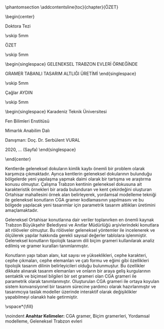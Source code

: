 \phantomsection
\addcontentsline{toc}{chapter}{ÖZET}

<!-- This is the abstract # ÖZET {.unnumbered} -->

\begin{center}

Doktora Tezi

\vskip 5mm

ÖZET

\vskip 5mm

\begin{singlespace}
GELENEKSEL TRABZON EVLERİ ÖRNEĞİNDE

GRAMER TABANLI TASARIM ALTLIĞI ÜRETİMİ
\end{singlespace}

\vskip 5mm

Çağlar AYDIN

\vskip 5mm

\begin{singlespace}
Karadeniz Teknik Üniversitesi

Fen Bilimleri Enstitüsü

Mimarlık Anabilim Dalı

Danışman: Doç. Dr. Serbülent VURAL

2020, … (Sayfa)
\end{singlespace}

\end{center}

<!-- Özet'te tezin amacı, deneme materyali, kullanılan yöntem ve önemli sonuçların tanıtımı yapılır. Özetlerde kaynak gösterilmez -->

Kentlerde geleneksel dokuların kimlik kaybı önemli bir problem olarak karşımıza çıkmaktadır. Ayrıca kentlerin geleneksel dokularının bulunduğu bölgelerde yeni yapılaşma yapmak daimi olarak bir tartışma ve araştırma konusu olmuştur. Çalışma Trabzon kentinin geleneksel dokusuna ait karakteristik örnekleri bir arada bulunduran ve kent çekirdeğini oluşturan Ortahisar mahallesini örnek alan belirleyerek, yordamsal modelleme tekniği ile geleneksel konutların CGA gramer kodlamasının yapılmasını ve bu bölgede yapılacak yeni tasarımlar için parametrik tasarım altlıkları üretimini amaçlamaktadır.

Geleneksel Ortahisar konutlarına dair veriler toplanırken en önemli kaynak  Trabzon Büyükşehir Belediyesi ve Anıtlar Müdürlüğü arşivlerindeki konutlara ait rölöveler olmuştur. Bu rölöveler geleneksel yöntemler ile incelenerek ve ölçülerek yapılar hakkında gerekli sayısal değerler tablolara işlenmiştir. Geleneksel konutların tipolojik tasarım dili biçim grameri kullanılarak analiz edilmiş ve gramer kuralları tanımlanmıştır. <!--Tanımlanan biçim grameri kuralları Ortahisar geleneksel konutlarının tipolojik analizine ek olarak sentezi içinde bir tasarım aracı olarak kullanılabilmektedir.-->

Konutların yapı taban alanı, kat sayısı ve yükseklikleri, cephe karakteri, cephe çıkmaları, cephe elemanları ve çatı formu ve eğimi gibi özellikleri tipolojik tasarım dilinin belirleyicileri olduğu bulunmuştur. Bu özellikler dikkate alınarak tasarım elemanları ve onların bir araya geliş kurgularının sentaktik ve biçimsel bilgileri bir set grameri olan CGA grameri ile parametrik olarak tanımlanmıştır. Oluşturulan CGA grameri ile ortaya koyulan sistem konvansiyonel bir tasarım sürecine yardımcı olarak hazırlanmıştır ve tasarımcıya taslak modeller üzerinde interaktif olarak değişiklikler yapabilmeyi olanaklı hale getirmiştir.


\vspace*{\fill}

\noindent 
**Anahtar Kelimeler:** CGA gramer, Biçim gramerleri, Yordamsal modelleme, Geleneksel Trabzon evleri
